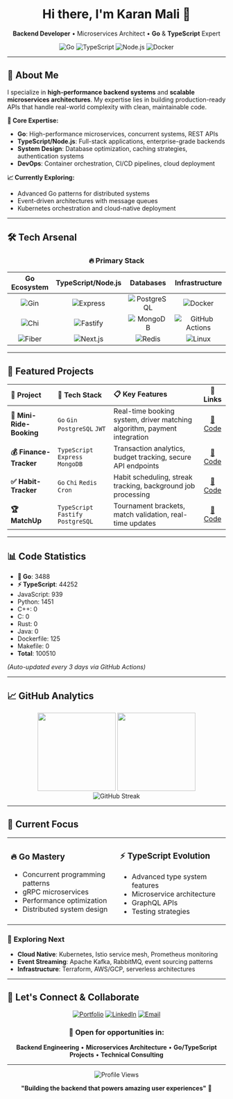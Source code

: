 <!-- HEADER / INTRO -->
<div align="center">
  <h1>Hi there, I'm <strong>Karan Mali</strong> 👋</h1>
  <p><strong>Backend Developer</strong> • Microservices Architect • <strong>Go</strong> & <strong>TypeScript</strong> Expert</p>
  
  ![Go](https://img.shields.io/badge/Go-00ADD8?style=for-the-badge&logo=go&logoColor=white)
  ![TypeScript](https://img.shields.io/badge/TypeScript-007ACC?style=for-the-badge&logo=typescript&logoColor=white)
  ![Node.js](https://img.shields.io/badge/Node.js-43853D?style=for-the-badge&logo=node.js&logoColor=white)
  ![Docker](https://img.shields.io/badge/Docker-2496ED?style=for-the-badge&logo=docker&logoColor=white)
</div>

---

## 🚀 About Me

I specialize in **high-performance backend systems** and **scalable microservices architectures**. My expertise lies in building production-ready APIs that handle real-world complexity with clean, maintainable code.

**🎯 Core Expertise:**

- **Go**: High-performance microservices, concurrent systems, REST APIs
- **TypeScript/Node.js**: Full-stack applications, enterprise-grade backends
- **System Design**: Database optimization, caching strategies, authentication systems
- **DevOps**: Container orchestration, CI/CD pipelines, cloud deployment

**📈 Currently Exploring:**

- Advanced Go patterns for distributed systems
- Event-driven architectures with message queues
- Kubernetes orchestration and cloud-native deployment

---

## 🛠 Tech Arsenal

<div align="center">

### 🔥 **Primary Stack**

|                                    **Go Ecosystem**                                    |                                      **TypeScript/Node.js**                                       |                                              **Databases**                                               |                                                  **Infrastructure**                                                  |
| :------------------------------------------------------------------------------------: | :-----------------------------------------------------------------------------------------------: | :------------------------------------------------------------------------------------------------------: | :------------------------------------------------------------------------------------------------------------------: |
|   ![Gin](https://img.shields.io/badge/Gin-00ADD8?style=flat&logo=go&logoColor=white)   |  ![Express](https://img.shields.io/badge/Express-000000?style=flat&logo=express&logoColor=white)  | ![PostgreSQL](https://img.shields.io/badge/PostgreSQL-316192?style=flat&logo=postgresql&logoColor=white) |             ![Docker](https://img.shields.io/badge/Docker-2496ED?style=flat&logo=docker&logoColor=white)             |
|   ![Chi](https://img.shields.io/badge/Chi-00ADD8?style=flat&logo=go&logoColor=white)   |  ![Fastify](https://img.shields.io/badge/Fastify-000000?style=flat&logo=fastify&logoColor=white)  |     ![MongoDB](https://img.shields.io/badge/MongoDB-4EA94B?style=flat&logo=mongodb&logoColor=white)      | ![GitHub Actions](https://img.shields.io/badge/GitHub_Actions-2088FF?style=flat&logo=github-actions&logoColor=white) |
| ![Fiber](https://img.shields.io/badge/Fiber-00ADD8?style=flat&logo=go&logoColor=white) | ![Next.js](https://img.shields.io/badge/Next.js-000000?style=flat&logo=nextdotjs&logoColor=white) |        ![Redis](https://img.shields.io/badge/Redis-DC382D?style=flat&logo=redis&logoColor=white)         |              ![Linux](https://img.shields.io/badge/Linux-FCC624?style=flat&logo=linux&logoColor=black)               |

</div>

---

## 📁 Featured Projects

<div align="center">

| 🎯 **Project**           | 🔧 **Tech Stack**                   | 📋 **Key Features**                                                      |                         🔗 **Links**                          |
| :----------------------- | :---------------------------------- | :----------------------------------------------------------------------- | :-----------------------------------------------------------: |
| **🚗 Mini-Ride-Booking** | `Go` `Gin` `PostgreSQL` `JWT`       | Real-time booking system, driver matching algorithm, payment integration | [📂 Code](https://github.com/KaranMali2001/Mini-Ride-Booking) |
| **💰 Finance-Tracker**   | `TypeScript` `Express` `MongoDB`    | Transaction analytics, budget tracking, secure API endpoints             |  [📂 Code](https://github.com/KaranMali2001/Finance-Tracker)  |
| **✅ Habit-Tracker**     | `Go` `Chi` `Redis` `Cron`           | Habit scheduling, streak tracking, background job processing             |   [📂 Code](https://github.com/KaranMali2001/Habit-Tracker)   |
| **🏆 MatchUp**           | `TypeScript` `Fastify` `PostgreSQL` | Tournament brackets, match validation, real-time updates                 |      [📂 Code](https://github.com/KaranMali2001/MatchUp)      |

</div>

---

## 📊 Code Statistics

<!--LOC_START-->
* **🚀 Go**: 3488
* **⚡ TypeScript**: 44252
* JavaScript: 939
* Python: 1451
* C++: 0
* C: 0
* Rust: 0
* Java: 0
* Dockerfile: 125
* Makefile: 0
* **Total**: 100510
<!--LOC_END-->

_(Auto-updated every 3 days via GitHub Actions)_

---

## 📈 GitHub Analytics

<div align="center">
  <img height="180em" src="https://github-readme-stats.vercel.app/api?username=karanmali2001&show_icons=true&theme=tokyonight&include_all_commits=true&count_private=true"/>
  <img height="180em" src="https://github-readme-stats.vercel.app/api/top-langs/?username=karanmali2001&layout=compact&langs_count=8&theme=tokyonight"/>
</div>

<div align="center">
  <img src="https://github-readme-streak-stats.herokuapp.com/?user=karanmali2001&theme=tokyonight" alt="GitHub Streak"/>
</div>

---

## 🎯 Current Focus

<table align="center">
<tr>
<td width="50%">

### 🔥 **Go Mastery**

- Concurrent programming patterns
- gRPC microservices
- Performance optimization
- Distributed system design

</td>
<td width="50%">

### ⚡ **TypeScript Evolution**

- Advanced type system features
- Microservice architecture
- GraphQL APIs
- Testing strategies

</td>
</tr>
</table>

### 🌟 **Exploring Next**

- **Cloud Native**: Kubernetes, Istio service mesh, Prometheus monitoring
- **Event Streaming**: Apache Kafka, RabbitMQ, event sourcing patterns
- **Infrastructure**: Terraform, AWS/GCP, serverless architectures

---

## 🤝 Let's Connect & Collaborate

<div align="center">

[![Portfolio](https://img.shields.io/badge/Portfolio-FF5722?style=for-the-badge&logo=todoist&logoColor=white)](https://karan5599.tech)
[![LinkedIn](https://img.shields.io/badge/LinkedIn-0077B5?style=for-the-badge&logo=linkedin&logoColor=white)](https://www.linkedin.com/in/karan5599/)
[![Email](https://img.shields.io/badge/Email-D14836?style=for-the-badge&logo=gmail&logoColor=white)](mailto:karanmali122001@gmail.com)

### 💬 **Open for opportunities in:**

**Backend Engineering** • **Microservices Architecture** • **Go/TypeScript Projects** • **Technical Consulting**

---

<img src="https://komarev.com/ghpvc/?username=karanmali2001&label=Profile%20Views&color=0e75b6&style=flat" alt="Profile Views" />

**"Building the backend that powers amazing user experiences"** 🚀

</div>
